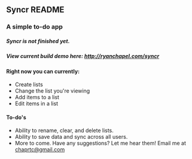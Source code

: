 ## Syncr README ##

### A simple to-do app ###

##### Syncr is not finished yet. #####
##### View current build demo here: <a href="http://ryanchapel.com/syncr" target="_blank">http://ryanchapel.com/syncr</a> ####

#### Right now you can currently: ####
* Create lists
* Change the list you're viewing
* Add items to a list
* Edit items in a list


#### To-do's ####
* Ability to rename, clear, and delete lists.
* Ability to save data and sync across all users.
* More to come. Have any suggestions? Let me hear them! Email me at <a href="mailto:chaprtc@gmail.com?subject=Brightbox%20Suggestions">chaprtc@gmail.com</a>